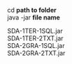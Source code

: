 cd **path to folder**  <br />
java -jar **file name**  <br />



SDA-1TER-1SQL.jar  <br />
SDA-1TER-2TXT.jar  <br />
SDA-2GRA-1SQL.jar  <br />
SDA-2GRA-2TXT.jar  <br />
